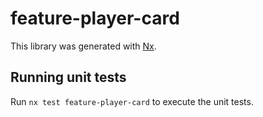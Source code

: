 # feature-player-card

This library was generated with [Nx](https://nx.dev).

## Running unit tests

Run `nx test feature-player-card` to execute the unit tests.
